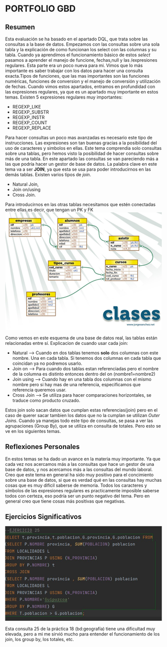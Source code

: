 # PORTFOLIO GBD
## Resumen
Esta evaluación se ha basado en el apartado DQL, que trata sobre las consultas a la base de datos. Empezamos con las consultas sobre una sola tabla y la explicación de como funcionan los select con las columnas y su tabla. Cuando ya aprendimos el funcionamiento básico de estos *select* pasamos a aprender el manejo de funcione, fechas,null y las /expresiones regulares. Esta parte era un poco nueva para mi. Vimos que lo más importante es saber trabajar con los datos para hacer una consulta exacta.Tipos de funciones, que las mas importantes son las funciones numéricas, funciones de conversion y el manejo de conversión y utilización de fechas.
Cuando vimos estos apartados, entramos en profundidad con las expresiones regulares, ya que es un apartado muy importante en estos temas. Existen 5 expresiones regulares muy importantes:
* REGEXP_LIKE
* REGEXP_SUBSTR
* REGEXP_INSTR
* REGEXP_COUNT
* REGEXP_REPLACE

Para hacer consultas un poco mas avanzadas es necesario este tipo de instrucciones. Las expresiones son tan buenas gracias a la posibilidad del uso de caracteres y simbolos en ellas. Este tema comprendia solo consultas sobre una tablas, pero hemos visto la posibilidad de hacer consultas sobre más de una tabla. En este apartado las consultas se van pareciendo más a las que podría hacer un gestor de base de datos. La palabra clave en este tema va a ser **JOIN**, ya que esta se usa para poder introducirnos en las demás tablas. Existen varios tipos de *join*.
* Natural Join, 
* Join on/using
* Cross Join.

Para introducirnos en las otras tablas necesitamos que estén conectadas entre ellas,es decir, que tengan un PK y FK
![](https://raw.githubusercontent.com/diegodom68/port-folioGBD-marzo/main/Portfolio/clases.jpg)

Como vemos en este esquema de una base de datos real, las tablas están relacionadas entre sí. Explicacion de cuando usar cada join:
* Natural -->   Cuando en dos tablas tenemos **solo** dos columnas con este nombre. Una en cada tabla. Si tenemos dos columnas en cada tabla que coincidan ya no podremos usarlo.
* Join on --> Para cuando dos tablas estan referenciadas pero el nombre de la columna es distinto entonces dentro del on (nombre1=nombre2)
* Join using --> Cuando hay en una tabla dos columnas con el mismo nombre pero si hay mas de una referencia, especificamos que referencia queremos usar.
* Cross Join --> Se utiliza para hacer comparaciones horizontales, se traduce como producto cruzado. 

Estos join solo sacan datos que cumplan estas referencias(join) pero en el caso de querer sacar tambien los datos que no la cumplan se utilizan *Outer Joins*. Cuando ya manejas todo este tipo de consultas, se pasa a ver las agrupaciones (Group By), que se utiliza en consulta de totales. Pero esto se ve en los siguientes temas.
## Reflexiones Personales
En estos temas se ha dado un avance en la materia muy importante. Ya que cada vez nos acercamos más a las consultas que hace un gestor de una base de datos, y nos acercamos más a las consultas del mundo laboral. Creo que este tema en general ha sido muy positivo para el concimiento sobre una base de datos, si que es verdad qué en las consultas hay muchas cosas que es muy dificil saberse de memoria. Todos los caracteres y símbolos de las expresiones regulares es practicamente imposible saberse todos con certeza, eso podría ser un punto negativo del tema. Pero en general creo que tiene cosas más positivas que negativas.
## Ejercicios Significativos
![](https://raw.githubusercontent.com/diegodom68/port-folioGBD-marzo/main/Portfolio/Ejer-geo25.jpg)

Esta consulta 25 de la práctica 18 (bd:geografía) tiene una dificultad muy elevada, pero a mi me sirvió mucho para entender el funcionamiento de los join, los group by, los totales, etc.
